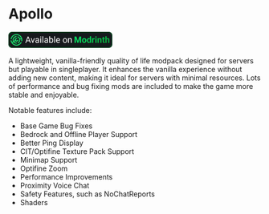 # Apollo

<a href="https://modrinth.com/modpack/forsaken-borders-apollo"><img src="https://raw.githubusercontent.com/Suiranoil/badges/main/assets/minecraft/platform/modrinth/mini/badge.svg" alt="Modrinth" height="32"></a>

A lightweight, vanilla-friendly quality of life modpack designed for servers but playable in singleplayer. It enhances the vanilla experience without adding new content, making it ideal for servers with minimal resources. Lots of performance and bug fixing mods are included to make the game more stable and enjoyable.

Notable features include:
- Base Game Bug Fixes
- Bedrock and Offline Player Support
- Better Ping Display
- CIT/Optifine Texture Pack Support
- Minimap Support
- Optifine Zoom
- Performance Improvements
- Proximity Voice Chat
- Safety Features, such as NoChatReports
- Shaders